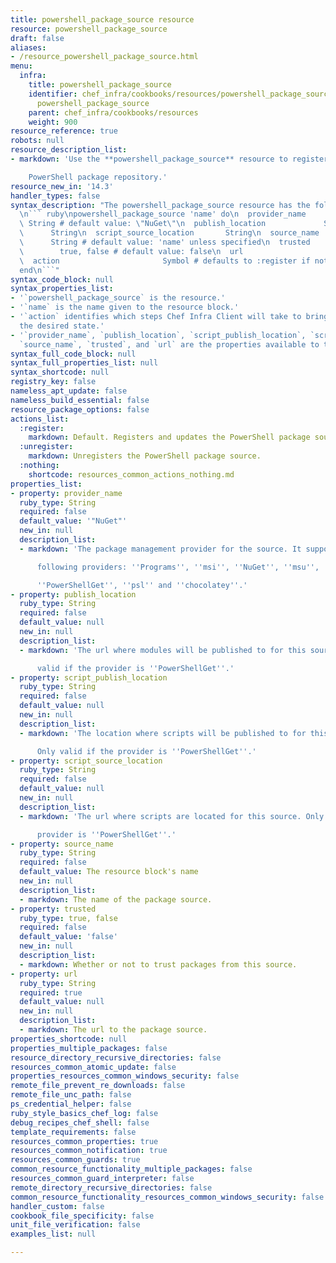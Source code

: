 ```yaml
---
title: powershell_package_source resource
resource: powershell_package_source
draft: false
aliases:
- /resource_powershell_package_source.html
menu:
  infra:
    title: powershell_package_source
    identifier: chef_infra/cookbooks/resources/powershell_package_source
      powershell_package_source
    parent: chef_infra/cookbooks/resources
    weight: 900
resource_reference: true
robots: null
resource_description_list:
- markdown: 'Use the **powershell_package_source** resource to register a

    PowerShell package repository.'
resource_new_in: '14.3'
handler_types: false
syntax_description: "The powershell_package_source resource has the following syntax:\n\
  \n``` ruby\npowershell_package_source 'name' do\n  provider_name               \
  \ String # default value: \"NuGet\"\n  publish_location             String\n  script_publish_location\
  \      String\n  script_source_location       String\n  source_name            \
  \      String # default value: 'name' unless specified\n  trusted              \
  \        true, false # default value: false\n  url                          String\n\
  \  action                       Symbol # defaults to :register if not specified\n\
  end\n```"
syntax_code_block: null
syntax_properties_list:
- '`powershell_package_source` is the resource.'
- '`name` is the name given to the resource block.'
- '`action` identifies which steps Chef Infra Client will take to bring the node into
  the desired state.'
- '`provider_name`, `publish_location`, `script_publish_location`, `script_source_location`,
  `source_name`, `trusted`, and `url` are the properties available to this resource.'
syntax_full_code_block: null
syntax_full_properties_list: null
syntax_shortcode: null
registry_key: false
nameless_apt_update: false
nameless_build_essential: false
resource_package_options: false
actions_list:
  :register:
    markdown: Default. Registers and updates the PowerShell package source.
  :unregister:
    markdown: Unregisters the PowerShell package source.
  :nothing:
    shortcode: resources_common_actions_nothing.md
properties_list:
- property: provider_name
  ruby_type: String
  required: false
  default_value: '"NuGet"'
  new_in: null
  description_list:
  - markdown: 'The package management provider for the source. It supports the

      following providers: ''Programs'', ''msi'', ''NuGet'', ''msu'',

      ''PowerShellGet'', ''psl'' and ''chocolatey''.'
- property: publish_location
  ruby_type: String
  required: false
  default_value: null
  new_in: null
  description_list:
  - markdown: 'The url where modules will be published to for this source. Only

      valid if the provider is ''PowerShellGet''.'
- property: script_publish_location
  ruby_type: String
  required: false
  default_value: null
  new_in: null
  description_list:
  - markdown: 'The location where scripts will be published to for this source.

      Only valid if the provider is ''PowerShellGet''.'
- property: script_source_location
  ruby_type: String
  required: false
  default_value: null
  new_in: null
  description_list:
  - markdown: 'The url where scripts are located for this source. Only valid if the

      provider is ''PowerShellGet''.'
- property: source_name
  ruby_type: String
  required: false
  default_value: The resource block's name
  new_in: null
  description_list:
  - markdown: The name of the package source.
- property: trusted
  ruby_type: true, false
  required: false
  default_value: 'false'
  new_in: null
  description_list:
  - markdown: Whether or not to trust packages from this source.
- property: url
  ruby_type: String
  required: true
  default_value: null
  new_in: null
  description_list:
  - markdown: The url to the package source.
properties_shortcode: null
properties_multiple_packages: false
resource_directory_recursive_directories: false
resources_common_atomic_update: false
properties_resources_common_windows_security: false
remote_file_prevent_re_downloads: false
remote_file_unc_path: false
ps_credential_helper: false
ruby_style_basics_chef_log: false
debug_recipes_chef_shell: false
template_requirements: false
resources_common_properties: true
resources_common_notification: true
resources_common_guards: true
common_resource_functionality_multiple_packages: false
resources_common_guard_interpreter: false
remote_directory_recursive_directories: false
common_resource_functionality_resources_common_windows_security: false
handler_custom: false
cookbook_file_specificity: false
unit_file_verification: false
examples_list: null

---
```

